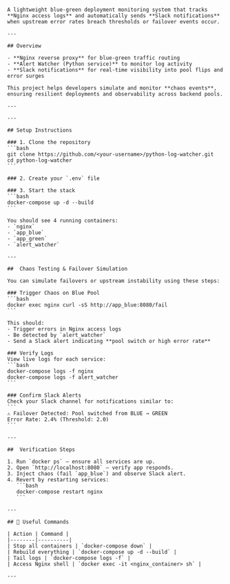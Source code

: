 ````{"id":"94710","variant":"standard","title":"README for Python Log Launcher"}

A lightweight blue-green deployment monitoring system that tracks **Nginx access logs** and automatically sends **Slack notifications** when upstream error rates breach thresholds or failover events occur.

---

## Overview

- **Nginx reverse proxy** for blue-green traffic routing  
- **Alert Watcher (Python service)** to monitor log activity  
- **Slack notifications** for real-time visibility into pool flips and error surges

This project helps developers simulate and monitor **chaos events**, ensuring resilient deployments and observability across backend pools.

---

---

## Setup Instructions

### 1. Clone the repository
```bash
git clone https://github.com/<your-username>/python-log-watcher.git
cd python-log-watcher
```

### 2. Create your `.env` file

### 3. Start the stack
```bash
docker-compose up -d --build
```

You should see 4 running containers:
- `nginx`
- `app_blue`
- `app_green`
- `alert_watcher`

---

##  Chaos Testing & Failover Simulation

You can simulate failovers or upstream instability using these steps:

### Trigger Chaos on Blue Pool
```bash
docker exec nginx curl -sS http://app_blue:8080/fail
```

This should:
- Trigger errors in Nginx access logs  
- Be detected by `alert_watcher`  
- Send a Slack alert indicating **pool switch or high error rate**

### Verify Logs
View live logs for each service:
```bash
docker-compose logs -f nginx
docker-compose logs -f alert_watcher
```

### Confirm Slack Alerts
Check your Slack channel for notifications similar to:
```
⚠️ Failover Detected: Pool switched from BLUE → GREEN
Error Rate: 2.4% (Threshold: 2.0)
```

---

##  Verification Steps

1. Run `docker ps` — ensure all services are up.  
2. Open `http://localhost:8080` — verify app responds.  
3. Inject chaos (fail `app_blue`) and observe Slack alert.  
4. Revert by restarting services:  
   ```bash
   docker-compose restart nginx
   ```

---

## 🧰 Useful Commands

| Action | Command |
|--------|----------|
| Stop all containers | `docker-compose down` |
| Rebuild everything | `docker-compose up -d --build` |
| Tail logs | `docker-compose logs -f` |
| Access Nginx shell | `docker exec -it <nginx_container> sh` |

---

